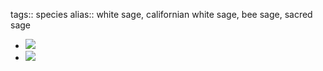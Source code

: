 tags:: species
alias:: white sage, californian white sage, bee sage, sacred sage

- ![](https://peach-geographical-bat-397.mypinata.cloud/ipfs/QmeHycT2dyPDGrUibR69B5Xyd5cKtgt3814QHP5y5egtiL)
- ![](https://peach-geographical-bat-397.mypinata.cloud/ipfs/QmP7JXQ4LezgLugVexWY2kVMo3Qtf49V6iMn1FPJi3A3Ey)